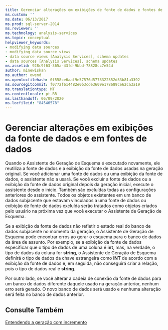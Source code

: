 ```yaml
---
title: Gerenciar alterações em exibições de fonte de dados e fontes de dados | Microsoft Docs
ms.custom: ''
ms.date: 06/13/2017
ms.prod: sql-server-2014
ms.reviewer: ''
ms.technology: analysis-services
ms.topic: conceptual
helpviewer_keywords:
- modifying data sources
- modifying data source views
- data source views [Analysis Services], schema updates
- data sources [Analysis Services], schema updates
ms.assetid: 928c9f63-365a-43fd-9bbd-78828cc7e54d
author: minewiskan
ms.author: owend
ms.openlocfilehash: 0f558ce6aaf9e57576d5773322352d33b81a3392
ms.sourcegitcommit: f0772f614482e0b3cde3609e178689ce62ca3a19
ms.translationtype: MT
ms.contentlocale: pt-BR
ms.lasthandoff: 06/09/2020
ms.locfileid: "84546578"
---
```

# <a name="manage-changes-to-data-source-views-and-data-sources"></a>Gerenciar alterações em exibições da fonte de dados e em fontes de dados
  Quando o Assistente de Geração de Esquema é executado novamente, ele reutiliza a fonte de dados e a exibição da fonte de dados usadas na geração original. Se você adicionar uma fonte de dados ou uma exibição da fonte de dados, o assistente não a usará. Se você excluir a fonte de dados ou a exibição da fonte de dados original depois da geração inicial, execute o assistente desde o início. Também são excluídas todas as configurações anteriores do assistente. Todos os objetos existentes em um banco de dados subjacente que estavam vinculados a uma fonte de dados ou exibição de fonte de dados excluída serão tratados como objetos criados pelo usuário na próxima vez que você executar o Assistente de Geração de Esquema.  
  
 Se a exibição da fonte de dados não refletir o estado real do banco de dados subjacente no momento da geração, o Assistente de Geração de Esquema pode encontrar erros ao gerar o esquema para o banco de dados da área de assunto. Por exemplo, se a exibição da fonte de dados especificar que o tipo de dados de uma coluna é **int**, mas, na verdade, o tipo de dados da coluna for **string**, o Assistente de Geração de Esquema definirá o tipo de dados da chave estrangeira como **INT** de acordo com a exibição da fonte de dados e, em seguida, não conseguirá criar a relação, pois o tipo de dados real é **string**.  
  
 Por outro lado, se você alterar a cadeia de conexão da fonte de dados para um banco de dados diferente daquele usado na geração anterior, nenhum erro será gerado. O novo banco de dados será usado e nenhuma alteração será feita no banco de dados anterior.  
  
## <a name="see-also"></a>Consulte Também  
 [Entendendo a geração com incremento](understanding-incremental-generation.md)  
  
  
